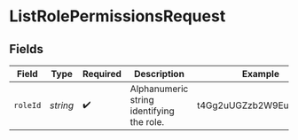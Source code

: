 # ListRolePermissionsRequest


## Fields

| Field                                     | Type                                      | Required                                  | Description                               | Example                                   |
| ----------------------------------------- | ----------------------------------------- | ----------------------------------------- | ----------------------------------------- | ----------------------------------------- |
| `roleId`                                  | *string*                                  | :heavy_check_mark:                        | Alphanumeric string identifying the role. | t4Gg2uUGZzb2W9Euo4mo0R                    |